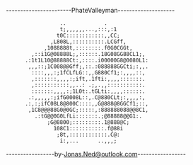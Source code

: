 -----------------------PhateValleyman--------------------




					 ..            .
                     t;,,,,,,...,:::,:1
                    t0C::::::::::::,,CC;
                  ,L808L,::::::::::.LCGff,
                ,1088888t,::::::::.f0G0CGGt,
            ,::i1G@08888L;,::::::.18G08GG88CL1;,
          .:1t1L10@88888Ct:,::::.i00000G8@0080L1:
           ,,,::;1C008@@Gff;,::.:088888GGCti;:,,.
            ::::,,,:;1fCLfLG::,,G880Cf1;:,,,,::,
            ,:::::::,,,,:;ift,.1fti:,,,,:::::::.
            ,:::::::::::,,..: .;,.,,:::::::::::.
            :::::::,,,,:;1L0t:.tGLti:,,,,::::::.
           .:,,,,,:;ifG0008L::,.C@880CLt;:,,,,:,
          .:,:;ifC08L8@800C::::,,G@888@8GGCf1;::,
           ,1C8@@@88G0@0GC;:::::,:888888088@@8C1,
             .:tG@@0G0LfLi:::::::.;@88888@@G1:.
                 ;G@8800;:::::::::.1@888@C;
                   108C1:::::::::::.f@88i
                    ;8t,::::::::::::.C@:
                     i:,...      ..,,,;


-----------------by-<Jonas.Ned@outlook.com>-----------------

